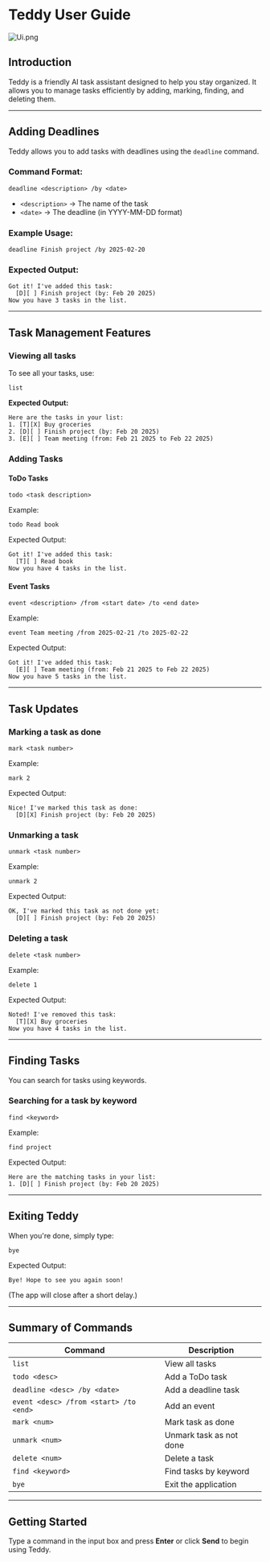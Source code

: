 # Teddy User Guide

![Ui.png](Ui.png)

## Introduction
Teddy is a friendly AI task assistant designed to help you stay organized. It allows you to manage tasks efficiently by adding, marking, finding, and deleting them.

---

## Adding Deadlines

Teddy allows you to add tasks with deadlines using the `deadline` command.

### Command Format:
```
deadline <description> /by <date>
```
- `<description>` → The name of the task
- `<date>` → The deadline (in YYYY-MM-DD format)

### Example Usage:
```
deadline Finish project /by 2025-02-20
```

### Expected Output:
```
Got it! I've added this task:  
  [D][ ] Finish project (by: Feb 20 2025)  
Now you have 3 tasks in the list.
```

---

## Task Management Features

### Viewing all tasks
To see all your tasks, use:
```
list
```
**Expected Output:**
```
Here are the tasks in your list:
1. [T][X] Buy groceries
2. [D][ ] Finish project (by: Feb 20 2025)
3. [E][ ] Team meeting (from: Feb 21 2025 to Feb 22 2025)
```

### Adding Tasks
#### ToDo Tasks
```
todo <task description>
```
Example:
```
todo Read book
```
Expected Output:
```
Got it! I've added this task:
  [T][ ] Read book
Now you have 4 tasks in the list.
```

#### Event Tasks
```
event <description> /from <start date> /to <end date>
```
Example:
```
event Team meeting /from 2025-02-21 /to 2025-02-22
```
Expected Output:
```
Got it! I've added this task:
  [E][ ] Team meeting (from: Feb 21 2025 to Feb 22 2025)
Now you have 5 tasks in the list.
```

---

## Task Updates
### Marking a task as done
```
mark <task number>
```
Example:
```
mark 2
```
Expected Output:
```
Nice! I've marked this task as done:
  [D][X] Finish project (by: Feb 20 2025)
```

### Unmarking a task
```
unmark <task number>
```
Example:
```
unmark 2
```
Expected Output:
```
OK, I've marked this task as not done yet:
  [D][ ] Finish project (by: Feb 20 2025)
```

### Deleting a task
```
delete <task number>
```
Example:
```
delete 1
```
Expected Output:
```
Noted! I've removed this task:
  [T][X] Buy groceries
Now you have 4 tasks in the list.
```

---

## Finding Tasks
You can search for tasks using keywords.

### Searching for a task by keyword
```
find <keyword>
```
Example:
```
find project
```
Expected Output:
```
Here are the matching tasks in your list:
1. [D][ ] Finish project (by: Feb 20 2025)
```

---

## Exiting Teddy
When you're done, simply type:
```
bye
```
Expected Output:
```
Bye! Hope to see you again soon!
```
(The app will close after a short delay.)

---

## Summary of Commands

| Command        | Description |
|---------------|-------------|
| `list`            | View all tasks  |
| `todo <desc>`     | Add a ToDo task |
| `deadline <desc> /by <date>` | Add a deadline task |
| `event <desc> /from <start> /to <end>` | Add an event |
| `mark <num>`      | Mark task as done |
| `unmark <num>`    | Unmark task as not done |
| `delete <num>`    | Delete a task |
| `find <keyword>`  | Find tasks by keyword |
| `bye`             | Exit the application |

---

## Getting Started
Type a command in the input box and press **Enter** or click **Send** to begin using Teddy.
